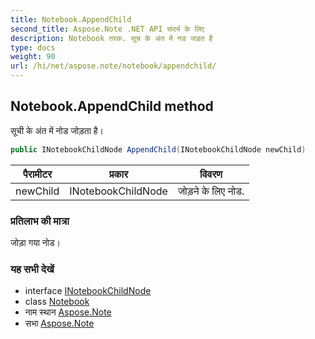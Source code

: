 ```yaml
---
title: Notebook.AppendChild
second_title: Aspose.Note .NET API संदर्भ के लिए
description: Notebook तरक. सूच के अंत में नड जड़त है
type: docs
weight: 90
url: /hi/net/aspose.note/notebook/appendchild/
---
```

## Notebook.AppendChild method

सूची के अंत में नोड जोड़ता है।

```csharp
public INotebookChildNode AppendChild(INotebookChildNode newChild)
```

| पैरामीटर | प्रकार | विवरण |
| --- | --- | --- |
| newChild | INotebookChildNode | जोड़ने के लिए नोड. |

### प्रतिलाभ की मात्रा

जोड़ा गया नोड।

### यह सभी देखें

* interface [INotebookChildNode](../../inotebookchildnode/)
* class [Notebook](../)
* नाम स्थान [Aspose.Note](../../notebook/)
* सभा [Aspose.Note](../../../)


